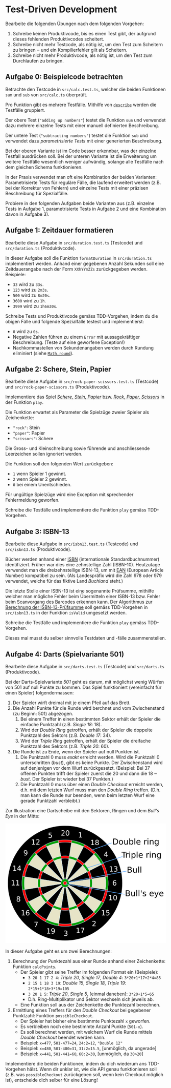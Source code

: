 # Test-Driven Development

Bearbeite die folgenden Übungen nach dem folgenden Vorgehen:

1. Schreibe keinen Produktivcode, bis es einen Test gibt, der aufgrund dieses fehlenden Produktivcodes scheitert.
2. Schreibe nicht mehr Testcode, als nötig ist, um den Test zum Scheitern zu bringen ‒ und ein Kompilierfehler gilt als Scheitern.
3. Schreibe nicht mehr Produktivcode, als nötig ist, um den Test zum Durchlaufen zu bringen.

## Aufgabe 0: Beispielcode betrachten

Betrachte den Testcode in `src/calc.test.ts`, welcher die beiden Funktionen `sum` und `sub` von `src/calc.ts` überprüft. 

Pro Funktion gibt es mehrere Testfälle. Mithilfe von [`describe`](https://jestjs.io/docs/api#describename-fn) werden die Testfälle gruppiert.

Der obere Test (`"adding up numbers"`) testet die Funktion `sum` und verwendet dazu mehrere einzelne Tests mit einer manuell definierten Beschreibung.

Der untere Test (`"subtracting numbers"`) testet die Funktion `sub` und verwendet dazu _parametrisierte Tests_ mit einer generierten Beschreibung.

Bei der oberen Variante ist im Code besser erkennbar, was der einzelne Testfall ausdrücken soll. Bei der unteren Variante ist die Erweiterung um weitere Testfälle wesentlich weniger aufwändig, solange alle Testfälle nach dem gleichen Schema funktionieren.

In der Praxis verwendet man oft eine Kombination der beiden Varianten: Parametrisierte Tests für reguläre Fälle, die laufend erweitert werden (z.B. bei der Korrektur von Fehlern) und einzelne Tests mit einer präzisen Beschreibung für Spezialfälle.

Probiere in den folgenden Aufgaben beide Varianten aus (z.B. einzelne Tests in Aufgabe 1, parametrisierte Tests in Aufgabe 2 und eine Kombination davon in Aufgabe 3).

## Aufgabe 1: Zeitdauer formatieren

Bearbeite diese Aufgabe in `src/duration.test.ts` (Testcode) und `src/duration.ts` (Produktivcode).

In dieser Aufgabe soll die Funktion `formatDuration` in `src/duration.ts` implementiert werden. Anhand einer gegebenen Anzahl Sekunden soll eine Zeitdauerangabe nach der Form `XXhYYmZZs` zurückgegeben werden. Beispiele:

- `33` wird zu `33s`.
- `123` wird zu `2m3s`.
- `500` wird zu `8m20s`.
- `3600` wird zu `1h`.
- `3999` wird zu `1h6m30s`.

Schreibe Tests und Produktivcode gemäss TDD-Vorgehen, indem du die obigen Fälle und folgende Spezialfälle testest und implementierst:

- `0` wird zu `0s`.
- Negative Zahlen führen zu einem `Error` mit aussagekräftiger Beschreibung. (Teste auf eine geworfene Exception!)
- Nachkommastellen von Sekundenangaben werden durch Rundung eliminiert (siehe [`Math.round`](https://developer.mozilla.org/en-US/docs/Web/JavaScript/Reference/Global_Objects/Math/round)).

## Aufgabe 2: Schere, Stein, Papier

Bearbeite diese Aufgabe in `src/rock-paper-scissors.test.ts` (Testcode) und `src/rock-paper-scissors.ts` (Produktivcode).

Implementiere das Spiel [_Schere, Stein, Papier_](https://de.wikipedia.org/wiki/Schere,_Stein,_Papier) bzw. [_Rock, Paper, Scissors_](https://en.wikipedia.org/wiki/Rock_paper_scissors) in der Funktion `play`.

Die Funktion erwartet als Parameter die Spielzüge zweier Spieler als Zeichenkette:

- `"rock"`: Stein
- `"paper"`: Papier
- `"scissors"`: Schere

Die Gross- und Kleinschreibung sowie führende und anschliessende Leerzeichen sollen ignoriert werden.

Die Funktion soll den folgenden Wert zurückgeben:

- `1` wenn Spieler 1 gewinnt.
- `2` wenn Spieler 2 gewinnt.
- `0` bei einem Unentschieden.

Für ungültige Spielzüge wird eine Exception mit sprechender Fehlermeldung geworfen.

Schreibe die Testfälle und implementiere die Funktion `play` gemäss TDD-Vorgehen.

## Aufgabe 3: ISBN-13

Bearbeite diese Aufgabe in `src/isbn13.test.ts` (Testcode) und `src/isbn13.ts` (Produktivcode).

Bücher werden anhand einer [ISBN](https://de.wikipedia.org/wiki/Internationale_Standardbuchnummer) (internationale Standardbuchnummer) identifiziert. Früher war dies eine zehnstellige Zahl (ISBN-10). Heutzutage verwendet man die dreizehnstellige ISBN-13, um mit [EAN](https://de.wikipedia.org/wiki/European_Article_Number) (European Article Number) kompatibel zu sein. (Als Landespräfix wird die Zahl 978 oder 979 verwendet, welche für das fiktive Land _Buchland_ steht.)

Die letzte Stelle einer ISBN-13 ist eine sogenannte Prüfsumme, mithilfe welcher man mögliche Fehler beim Übermitteln einer ISBN-13 bzw. Fehler beim Scanvorgang des Barcodes erkennen kann. Der Algorithmus zur [Berechnung der ISBN-13-Prüfsumme](https://de.wikipedia.org/wiki/Internationale_Standardbuchnummer#ISBN-13) soll gemäss TDD-Vorgehen in `src/isbn13.ts` in der Funktion `isValid` umgesetzt werden.

Schreibe die Testfälle und implementiere die Funktion `play` gemäss TDD-Vorgehen.

Dieses mal musst du selber sinnvolle Testdaten und -fälle zusammenstellen.

## Aufgabe 4: Darts (Spielvariante 501)

Bearbeite diese Aufgabe in `src/darts.test.ts` (Testcode) und `src/darts.ts` (Produktivcode).

Bei der Darts-Spielvariante _501_ geht es darum, mit möglichst wenig Würfen von 501 auf null Punkte zu kommen. Das Spiel funktioniert (vereinfacht für einen Spieler) folgendermassen:

1. Der Spieler wirft dreimal mit je einem Pfeil auf das Brett.
2. Die Anzahl Punkte für die Runde wird berchnet und vom Zwischenstand (zu
   Beginn: 501) abgezogen.
    1. Bei einem Treffer in einen bestimmten Sektor erhält der Spieler die
       einfache Punktzahl (z.B. _Single 18_: 18).
    2. Wird der _Double Ring_ getroffen, erhält der Spieler die doppelte
       Punktzahl des Sektors (z.B. _Double 17_: 34).
    3. Wird der _Triple Ring_ getroffen, erhält der Spieler die dreifache
       Punktzahl des Sektors (z.B. _Triple 20_: 60).
3. Die Runde ist zu Ende, wenn der Spieler auf null Punkten ist.
    1. Die Punktzahl 0 muss _exakt_ erreicht werden. Wird die Punktzahl 0
       unterschritten (_bust_), gibt es keine Punkte. Der Zwischenstand wird auf
       denjenigen vor dem Wurf zurückgesetzt. (Beispiel: Bei 37 offenen Punkten
       trifft der Spieler zuerst die 20 und dann die 18 ‒ _bust_. Der Spieler
       ist wieder bei 37 Punkten.)
    2. Die Punktzahl 0 muss über einen _Double Checkout_ erreicht werden, d.h.
       mit dem letzten Wurf muss man den _Double Ring_ treffen. (D.h. man kann
       die Runde nur beenden, wenn beim letzten Wurf eine gerade Punktzahl
       verbleibt.)

Zur Illustration eine Dartscheibe mit den Sektoren, Ringen und dem _Bull's Eye_
in der Mitte:

![Ein Dartsbrett](dartboard.png)

In dieser Aufgabe geht es um zwei Berechnungen:

1. Berechnung der Punktezahl aus einer Runde anhand einer Zeichenkette: Funktion `calcPoints`.
    - Der Spieler gibt seine Treffer im folgenden Format ein (Beispiele):
        - `3 20 1 17 2 4`: _Triple 20_, _Single 17_, _Double 4_: `3*20+1*17+2*4=85`
        - `2 15 1 18 3 19`: _Double 15_, _Single 18_, _Triple 19_: `2*15+1*18+3*19=105`
        - `3 20 1 5`: _Triple 20_, _Single 5_, [einmal daneben]: `3*20+1*5=65`
        - D.h. Ring-Multiplikator und Sektor wechseln sich jeweils ab.
    - Eine Funktion soll aus der Zeichenkette die Punktezahl berechnen.
2. Ermittlung eines Treffers für den _Double Checkout_ bei gegebener Punktzahl: Funktion `possibleCheckout`.
    - Der Spieler hat bisher eine bestimmte Punktezahl `x` geworfen.
    - Es verbleiben noch eine bestimmte Anzahl Punkte (`501-x`).
    - Es soll berechnet werden, mit welchem Wurf die Runde mittels _Double
      Checkout_ beendet werden kann.
    - Beispiel: `x=477`, `501-477=24`, `24:2=12`, `"Double 12"`
    - Beispiel: `x=480`, `501-480=31`, `31:2=15.5`, [unmöglich, da ungerade]
    - Beispiel: `x=441`, `501-441=60`, `60:2=30`, [unmöglich, da `30>20`]

Implementiere die beiden Funktionen, indem du dich wiederum ans TDD-Vorgehen hälst. Wenn dir unklar ist, wie die API genau funktionieren soll (z.B. was `possibleCheckout` zurückgeben soll, wenn kein Checkout möglich ist), entscheide dich selber für eine Lösung!